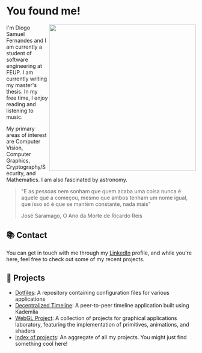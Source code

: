 # You found me!

<img align='right' src='./images/kimi-no-na-wa.gif' width='390'>

I'm Diogo Samuel Fernandes and I am currently a student of software engineering at FEUP. 
I am currently writing my master's thesis. In my free time, I enjoy reading and listening to music.

My primary areas of interest are Computer Vision, Computer Graphics, Cryptography/Security, and Mathematics. I am also fascinated by astronomy.

> "E as pessoas nem sonham que quem acaba uma coisa nunca é aquele que a começou, mesmo que ambos tenham um nome igual, que isso só é que se mantém constante, nada mais"
> 
> José Saramago, O Ano da Morte de Ricardo Reis

## 📚 Contact
You can get in touch with me through my [LinkedIn](https://www.linkedin.com/in/diogosamuel/) profile, and while you're here, feel free to check out some of my recent projects.

## 🌱 Projects
- [Dotfiles](https://github.com/Samuuuh/dotfiles): A repository containing configuration files for various applications
- [Decentralized Timeline](https://github.com/Samuuuh/sdle-decentralized-timeline): A peer-to-peer timeline application built using Kademlia
- [WebGL Project](https://github.com/Samuuuh/feup-laig): A collection of projects for graphical applications laboratory, featuring the implementation of primitives, animations, and shaders
- [Index of projects](./INDEX.md): An aggregate of all my projects. You might just find something cool here!
